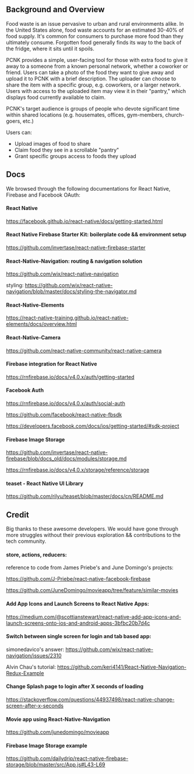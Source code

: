 ## Background and Overview

Food waste is an issue pervasive to urban and rural environments alike. In the United States alone, food waste accounts for an estimated 30-40% of food supply. It's common for consumers to purchase more food than they ultimately consume. Forgotten food generally finds its way to the back of the fridge, where it sits until it spoils.

PCNK provides a simple, user-facing tool for those with extra food to give it away to a someone from a known personal network, whether a coworker or friend. Users can take a photo of the food they want to give away and upload it to PCNK with a brief description. The uploader can choose to share the item with a specific group, e.g. coworkers, or a larger network. Users with access to the uploaded item may view it in their "pantry," which displays food currently available to claim.

PCNK's target audience is groups of people who devote significant time within shared locations (e.g. housemates, offices, gym-members, church-goers, etc.)

Users can:
  * Upload images of food to share
  * Claim food they see in a scrollable "pantry"
  * Grant specific groups access to foods they upload

## Docs
We browsed through the following documentations for React Native, Firebase and Facebook OAuth:

#### React Native
https://facebook.github.io/react-native/docs/getting-started.html

#### React Native Firebase Starter Kit: boilerplate code && environment setup
https://github.com/invertase/react-native-firebase-starter

#### React-Native-Navigation: routing & navigation solution
https://github.com/wix/react-native-navigation

styling:
https://github.com/wix/react-native-navigation/blob/master/docs/styling-the-navigator.md

#### React-Native-Elements
https://react-native-training.github.io/react-native-elements/docs/overview.html

#### React-Native-Camera
https://github.com/react-native-community/react-native-camera

#### Firebase integration for React Native
https://rnfirebase.io/docs/v4.0.x/auth/getting-started

#### Facebook Auth
https://rnfirebase.io/docs/v4.0.x/auth/social-auth

https://github.com/facebook/react-native-fbsdk

https://developers.facebook.com/docs/ios/getting-started/#sdk-project

#### Firebase Image Storage
https://github.com/invertase/react-native-firebase/blob/docs_old/docs/modules/storage.md

https://rnfirebase.io/docs/v4.0.x/storage/reference/storage

#### teaset - React Native UI Library
https://github.com/rilyu/teaset/blob/master/docs/cn/README.md

## Credit
Big thanks to these awesome developers. We would have gone through more struggles without their previous exploration && contributions to the tech community.

#### store, actions, reducers:
reference to code from James Priebe's and June Domingo's projects:

https://github.com/J-Priebe/react-native-facebook-firebase

https://github.com/JuneDomingo/movieapp/tree/feature/similar-movies

#### Add App Icons and Launch Screens to React Native Apps:
https://medium.com/@scottianstewart/react-native-add-app-icons-and-launch-screens-onto-ios-and-android-apps-3bfbc20b7d4c

#### Switch between single screen for login and tab based app:
simonedavico's answer: https://github.com/wix/react-native-navigation/issues/2310

Alvin Chau's tutorial: https://github.com/keri4141/React-Native-Navigation-Redux-Example

#### Change Splash page to login after X seconds of loading
https://stackoverflow.com/questions/44937498/react-native-change-screen-after-x-seconds

#### Movie app using React-Native-Navigation
https://github.com/junedomingo/movieapp

#### Firebase Image Storage example
https://github.com/dailydrip/react-native-firebase-storage/blob/master/src/App.js#L43-L69

